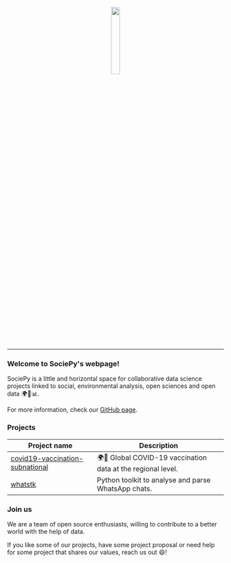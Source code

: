 <div align="center">
  <img src="https://avatars.githubusercontent.com/u/64279618?s=400&u=75525048b8735c2f18be901b239ccbcbfcdfcb92&v=4" width="20%"><br>
</div>

---

### Welcome to SociePy's webpage!

SociePy is a little and horizontal space for collaborative data science projects linked to social, environmental analysis, open sciences and open data 🌍🍃📊.

For more information, check our [GitHub page](https://github.com/sociepy).

### Projects

| Project name | Description |
|- |- |
| [covid19-vaccination-subnational](https://sociepy.org/covid19-vaccination-subnational) |  🌍💉 Global COVID-19 vaccination data at the regional level.  |
| [whatstk](https://whatstk.lcsrg.me) | Python toolkit to analyse and parse WhatsApp chats. |

### Join us
We are a team of open source enthusiasts, willing to contribute to a better world with the help of data.

If you like some of our projects, have some project proposal or need help for some project that shares our values, reach us out 😄!



